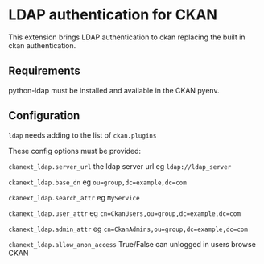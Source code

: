 LDAP authentication for CKAN
============================

This extension brings LDAP authentication to ckan replacing the
built in ckan authentication.


Requirements
------------

python-ldap must be installed and available in the CKAN pyenv.


Configuration
-------------

`ldap` needs adding to the list of `ckan.plugins`

These config options must be provided:

`ckanext_ldap.server_url` the ldap server url eg `ldap://ldap_server`

`ckanext_ldap.base_dn` eg `ou=group,dc=example,dc=com`

`ckanext_ldap.search_attr` eg `MyService`

`ckanext_ldap.user_attr` eg `cn=CkanUsers,ou=group,dc=example,dc=com`

`ckanext_ldap.admin_attr` eg `cn=CkanAdmins,ou=group,dc=example,dc=com`

`ckanext_ldap.allow_anon_access` True/False can unlogged in users browse CKAN
